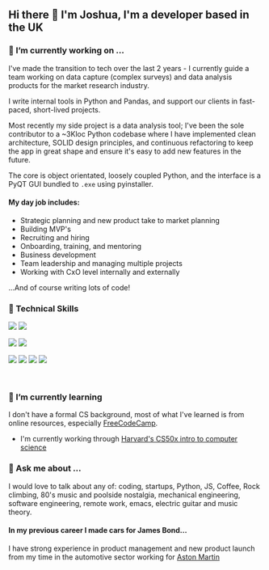 ## Hi there 👋 I'm Joshua, I'm a developer based in the UK

### 🔭 I’m currently working on ...

I've made the transition to tech over the last 2 years - I currently guide a team working on data capture (complex surveys) and data analysis products for the market research industry. 

I write internal tools in Python and Pandas, and support our clients in fast-paced, short-lived projects.

Most recently my side project is a data analysis tool; I've been the sole contributor to a ~3Kloc Python codebase where I have implemented clean architecture, SOLID design principles, and continuous refactoring to keep the app in great shape and ensure it's easy to add new features in the future.

The core is object orientated, loosely coupled Python, and the interface is a PyQT GUI bundled to `.exe` using pyinstaller.

#### My day job includes:
- Strategic planning and new product take to market planning
- Building MVP's
- Recruiting and hiring
- Onboarding, training, and mentoring
- Business development
- Team leadership and managing multiple projects
- Working with CxO level internally and externally

...And of course writing lots of code!

<!--
**JoshuaAdrianJones/JoshuaAdrianJones** is a ✨ _special_ ✨ repository because its `README.md` (this file) appears on your GitHub profile.

Here are some ideas to get you started:

- 🔭 I’m currently working on ...
- 🌱 I’m currently learning ...
- 👯 I’m looking to collaborate on ...
- 🤔 I’m looking for help with ...
- 💬 Ask me about ...
- 📫 How to reach me: ...
- 😄 Pronouns: ...
- ⚡ Fun fact: ...
-->




### 💼 Technical Skills


![](https://img.shields.io/badge/Code-Python-informational?style=flat&logo=python&color=05445e)
![](https://img.shields.io/badge/Code-JavaScript-informational?style=flat&logo=JavaScript&color=F7DF1E)

![](https://img.shields.io/badge/Data-Numpy-informational?style=flat&logo=numpy&color=189ab4)
![](https://img.shields.io/badge/Data-Pandas-informational?style=flat&logo=pandas&color=75e6da)

![](https://img.shields.io/badge/Web-FastAPI-informational?style=flat&logo=fastapi&color=18a558)
![](https://img.shields.io/badge/Web-Django-informational?style=flat&logo=django&color=E34F26)
![](https://img.shields.io/badge/Web-Flask-informational?style=flat&logo=flask&color=2ff3e0)
![](https://img.shields.io/badge/Web-React-informational?style=flat&logo=react&color=61DAFB)


</br>

### 🌱 I’m currently learning

I don't have a formal CS background, most of what I've learned is from online resources, especially [FreeCodeCamp](https://www.freecodecamp.org/).

- I'm currently working through [Harvard's CS50x intro to computer science](https://cs50.harvard.edu/x/2021/)

### 💬 Ask me about ...

I would love to talk about any of: coding, startups, Python, JS, Coffee, Rock climbing, 80's music and poolside nostalgia, mechanical engineering, software engineering, remote work, emacs, electric guitar and music theory.


#### In my previous career I made cars for James Bond...

 I have strong experience in product management and new product launch from my time in the automotive sector working for [Aston Martin](https://www.astonmartin.com)
